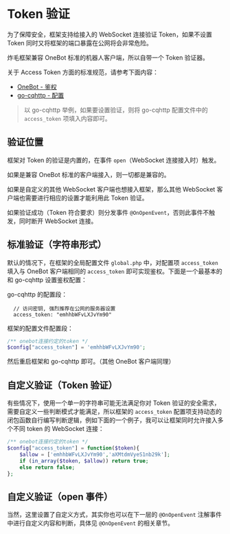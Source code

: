 # Token 验证

为了保障安全，框架支持给接入的 WebSocket 连接验证 Token，如果不设置 Token 同时又将框架的端口暴露在公网将会非常危险。

炸毛框架兼容 OneBot 标准的机器人客户端，所以自带一个 Token 验证器。

关于 Access Token 方面的标准规范，请参考下面内容：

- [OneBot - 鉴权](https://github.com/howmanybots/onebot/blob/master/v11/specs/communication/authorization.md)
- [go-cqhttp - 配置](https://github.com/Mrs4s/go-cqhttp/blob/master/docs/config.md)

> 以 go-cqhttp 举例，如果要设置验证，则将 go-cqhttp 配置文件中的 `access_token` 项填入内容即可。

## 验证位置

框架对 Token 的验证是内置的，在事件 `open`（WebSocket 连接接入时）触发。

如果是兼容 OneBot 标准的客户端接入，则一切都是兼容的。

如果是自定义的其他 WebSocket 客户端也想接入框架，那么其他 WebSocket 客户端也需要进行相应的设置才能利用此 Token 验证。

如果验证成功（Token 符合要求）则分发事件 `@OnOpenEvent`，否则此事件不触发，同时断开 WebSocket 连接。

## 标准验证（字符串形式）

默认的情况下，在框架的全局配置文件 `global.php` 中，对配置项 `access_token` 填入与 OneBot 客户端相同的 `access_token` 即可实现鉴权。下面是一个最基本的和 go-cqhttp 设置鉴权配置：

go-cqhttp 的配置段：

```hjson
  // 访问密钥, 强烈推荐在公网的服务器设置
  access_token: "emhhbWFvLXJvYm90"
```

框架的配置文件配置段：

```php
/** onebot连接约定的token */
$config["access_token"] = 'emhhbWFvLXJvYm90';
```

然后重启框架和 go-cqhttp 即可。（其他 OneBot 客户端同理）

## 自定义验证（Token 验证）

有些情况下，使用一个单一的字符串可能无法满足你对 Token 验证的安全需求，需要自定义一些判断模式才能满足，所以框架的 `access_token` 配置项支持动态的闭包函数自行编写判断逻辑，例如下面的一个例子，我可以让框架同时允许接入多个不同 token 的 WebSocket 连接：

```php
/** onebot连接约定的token */
$config["access_token"] = function($token){
    $allow = ['emhhbWFvLXJvYm90','aXMtdmVyeS1nb29k'];
    if (in_array($token, $allow)) return true;
    else return false;
};
```

## 自定义验证（open 事件）

当然，这里设置了自定义方式，其实你也可以在下一层的 `@OnOpenEvent` 注解事件中进行自定义内容和判断，具体见 `@OnOpenEvent` 的相关章节。